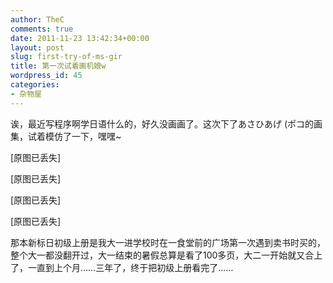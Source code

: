 ```yaml
---
author: TheC
comments: true
date: 2011-11-23 13:42:34+00:00
layout: post
slug: first-try-of-ms-gir
title: 第一次试着画机娘w
wordpress_id: 45
categories:
- 杂物屋
---
```


诶，最近写程序啊学日语什么的，好久没画画了。这次下了あさひあげ (ポコ的画集，试着模仿了一下，嘿嘿~



<p class="image-placeholder">[原图已丢失]</p>

<p class="image-placeholder">[原图已丢失]</p>

<p class="image-placeholder">[原图已丢失]</p>

<p class="image-placeholder">[原图已丢失]</p>

那本新标日初级上册是我大一进学校时在一食堂前的广场第一次遇到卖书时买的，整个大一都没翻开过，大一结束的暑假总算是看了100多页，大二一开始就又合上了，一直到上个月……三年了，终于把初级上册看完了……
